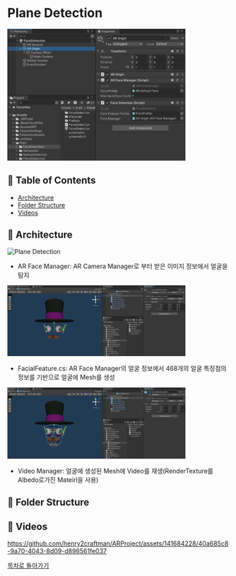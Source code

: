 # Plane Detection
<img src="/Assets/Main/FaceDetection/screenshot0.png" width="80%" height="80%" title="px(픽셀) 크기 설정" alt="screenshot0"></img>

<h2 id="table-of-contents">📝 Table of Contents</h2>

- [Architecture](#architecture)
- [Folder Structure](#folder-structure)
- [Videos](#videos)


<h2 id="architecture">🌠 Architecture</h2>
<img src="/Images/faceDetection.png" width="30%" height="30%" title="px(픽셀) 크기 설정" alt="Plane Detection"></img>

- AR Face Manager: AR Camera Manager로 부터 받은 이미지 정보에서 얼굴을 탐지
  
<img src="/Assets/Main/FaceDetection/screenshot1.png" width="80%" height="80%" title="px(픽셀) 크기 설정" alt="Plane Detection"></img>

- FacialFeature.cs: AR Face Manager의 얼굴 정보에서 468개의 얼굴 특징점의 정보를 기반으로 얼굴에 Mesh를 생성
  
<img src="/Assets/Main/FaceDetection/screenshot2.png" width="80%" height="80%" title="px(픽셀) 크기 설정" alt="Plane Detection"></img>

- Video Manager: 얼굴에 생성된 Mesh에 Video를 재생(RenderTexture를 Albedo로가진 Mateirl을 사용) 

<h2 id="folder-structure">🌠 Folder Structure</h2>

<h2 id="videos">🌠 Videos</h3>


https://github.com/henry2craftman/ARProject/assets/141684228/40a685c8-9a70-4043-8d09-d898561fe037





[목차로 돌아가기](#table-of-contents)
